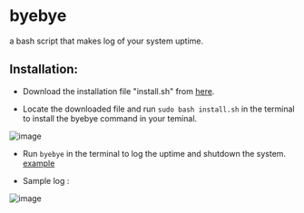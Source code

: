 # byebye
 a bash script that makes log of your system uptime.

## Installation:
- Download the installation file "install.sh" from [here](https://github.com/sriteja-t/byeBye/releases).
 
- Locate the downloaded file and run `sudo bash install.sh`  in the terminal to install the byebye command in your teminal.

![image](https://user-images.githubusercontent.com/85170524/167546559-96148d42-4f82-4a10-af43-accb430b47b2.png)

 
 - Run `byebye` in the terminal to log the uptime and shutdown the system.
   [example](https://user-images.githubusercontent.com/85170524/167546373-fdc5aa53-4698-4b26-bee2-32130d0f4bea.png)

- Sample log :  

![image](https://user-images.githubusercontent.com/85170524/167547279-82dd4b46-10f6-42b5-bc90-da60bd7978be.png)

